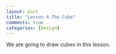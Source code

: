 ```yaml
---
layout: post
title: "Lesson 4 The Cube"
comments: true
categories: [Design]
---
```


We are going to draw cubes in this lesson.